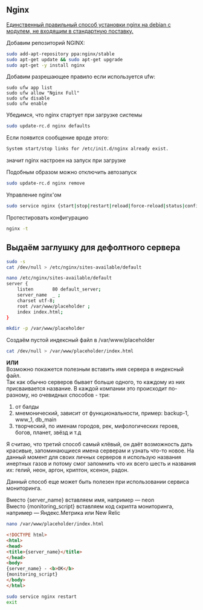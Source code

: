 ## Nginx

[Единственный правильный способ установки nginx на debian с модулем, не входящим в стандартную поставку.](http://serverfault.com/a/227496)


Добавим репозиторий NGINX:  
```bash  
sudo add-apt-repository ppa:nginx/stable  
sudo apt-get update && sudo apt-get upgrade  
sudo apt-get -y install nginx  
```

Добавим разрешающее правило если используется ufw:
```
sudo ufw app list
sudo ufw allow "Nginx Full"
sudo ufw disable
sudo ufw enable
```

Убедимся, что nginx стартует при загрузке системы  
```bash  
sudo update-rc.d nginx defaults  
```

Если появится сообщение вроде этого:  
```bash  
System start/stop links for /etc/init.d/nginx already exist.  
```  
значит nginx настроен на запуск при загрузке

Подобным образом можно отключить автозапуск  
```bash  
sudo update-rc.d nginx remove  
```

Управление nginx'ом  
```bash  
sudo service nginx {start|stop|restart|reload|force-reload|status|configtest}  
```

Протестировать конфигурацию
```bash
nginx -t
```

## Выдаём заглушку для дефолтного сервера

```bash  
sudo -s  
cat /dev/null > /etc/nginx/sites-available/default  
```

```bash  
nano /etc/nginx/sites-available/default  
server {
    listen       80 default_server;
    server_name  _ ;
    charset utf-8;
    root /var/www/placeholder ; 
    index index.html;  
}
```

```bash  
mkdir -p /var/www/placeholder  
```

Создаём пустой индексный файл в /var/www/placeholder  
```bash  
cat /dev/null > /var/www/placeholder/index.html  
```

**ИЛИ**  
Возможно покажется полезным вставить имя сервера в индексный файл.  
Так как обычно серверов бывает больше одного, то каждому из них присваивается название. В каждой компании это происходит по-разному, но очевидных способов - три:

1. от балды  
2. мнемонический, зависит от функциональности, пример: backup-1, www_1, db_main  
3. творческий, по именам городов, рек, мифологических героев, богов, планет, звёзд и т.д

Я считаю, что третий способ самый клёвый, он даёт возможность дать красивые, запоминающиеся имена серверам и узнать что-то новое. На данный момент для своих личных серверов я использую названия инертных газов и потому смог запомнить что их всего шесть и названия их: гелий, неон, аргон, криптон, ксенон, радон.

Данный способ еще может быть полезен при использовании сервиса мониторинга.

Вместо {server_name} вставляем имя, например — neon  
Вместо {monitoring_script} вставляем код скрипта мониторинга, например — Яндекс.Метрика или New Relic

```bash  
nano /var/www/placeholder/index.html  
```

```html  
<!DOCTYPE html>  
<html>  
<head>  
<title>{server_name}</title>  
</head>  
<body>  
{server_name} - <b>OK</b>  
{monitoring_script}  
</body>  
</html>

```

```bash  
sudo service nginx restart  
exit  
```
